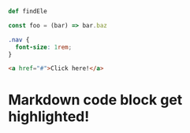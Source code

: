 ```python
def findEle
```

```javascript
const foo = (bar) => bar.baz
```

```css
.nav {
  font-size: 1rem;
}
```

```html
<a href="#">Click here!</a>
```

# Markdown code block get highlighted!
